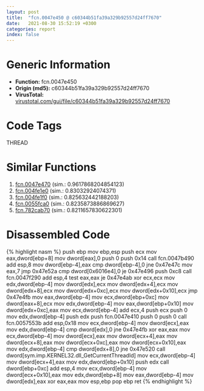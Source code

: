 ```yaml
---
layout: post
title:  "fcn.0047e450 @ c60344b51fa39a329b92557d24ff7670"
date:   2021-08-30 15:52:19 +0300
categories: report
index: false
---
```


# Generic Information
- **Function:** fcn.0047e450
- **Origin (md5):** c60344b51fa39a329b92557d24ff7670
- **VirusTotal:** [virustotal.com/gui/file/c60344b51fa39a329b92557d24ff7670][virustotal_ref]

# Code Tags
<span class="tag" id="THREAD">THREAD</span>


# Similar Functions

1. [fcn.0047e470][similar_1_ref] (sim.: 0.9617868204854123)
2. [fcn.004fe1e0][similar_2_ref] (sim.: 0.83032924074371)
3. [fcn.004fe1f0][similar_3_ref] (sim.: 0.825632442188203)
4. [fcn.0055fca0][similar_4_ref] (sim.: 0.8235873886869627)
5. [fcn.782cab70][similar_5_ref] (sim.: 0.8211657830622301)


# Disassembled Code

{% highlight nasm %}
push ebp
mov ebp,esp
push ecx
mov eax,dword[ebp+8]
mov dword[eax],0
push 0
push 0x14
call fcn.0047b490
add esp,8
mov dword[ebp-4],eax
cmp dword[ebp-4],0
jne 0x47e47c
mov eax,7
jmp 0x47e52a
cmp dword[0x6016e4],0
je 0x47e496
push 0xc8
call fcn.0047f290
add esp,4
test eax,eax
je 0x47e4ab
xor ecx,ecx
mov edx,dword[ebp-4]
mov dword[edx],ecx
mov dword[edx+4],ecx
mov dword[edx+8],ecx
mov dword[edx+0xc],ecx
mov dword[edx+0x10],ecx
jmp 0x47e4fb
mov eax,dword[ebp-4]
mov ecx,dword[ebp+0xc]
mov dword[eax+8],ecx
mov edx,dword[ebp-4]
mov eax,dword[ebp+0x10]
mov dword[edx+0xc],eax
mov ecx,dword[ebp-4]
add ecx,4
push ecx
push 0
mov edx,dword[ebp-4]
push edx
push fcn.0047e410
push 0
push 0
call fcn.0057553b
add esp,0x18
mov ecx,dword[ebp-4]
mov dword[ecx],eax
mov edx,dword[ebp-4]
cmp dword[edx],0
jne 0x47e4fb
xor eax,eax
mov ecx,dword[ebp-4]
mov dword[ecx],eax
mov dword[ecx+4],eax
mov dword[ecx+8],eax
mov dword[ecx+0xc],eax
mov dword[ecx+0x10],eax
mov edx,dword[ebp-4]
cmp dword[edx+8],0
jne 0x47e520
call dword[sym.imp.KERNEL32.dll_GetCurrentThreadId]
mov ecx,dword[ebp-4]
mov dword[ecx+4],eax
mov edx,dword[ebp+0x10]
push edx
call dword[ebp+0xc]
add esp,4
mov ecx,dword[ebp-4]
mov dword[ecx+0x10],eax
mov edx,dword[ebp+8]
mov eax,dword[ebp-4]
mov dword[edx],eax
xor eax,eax
mov esp,ebp
pop ebp
ret 
{% endhighlight %}


[similar_1_ref]: /report/fcn.0047e470@14b20b07906a36e23f2230c8042160f2
[similar_2_ref]: /report/fcn.004fe1e0@14b20b07906a36e23f2230c8042160f2
[similar_3_ref]: /report/fcn.004fe1f0@c60344b51fa39a329b92557d24ff7670
[similar_4_ref]: /report/fcn.0055fca0@2db66bac8e26cd758cb6fa211bf2d229
[similar_5_ref]: /report/fcn.782cab70@ebea46c6b17785efc2ebcb24ad99656c
[virustotal_ref]: https://www.virustotal.com/gui/file/c60344b51fa39a329b92557d24ff7670